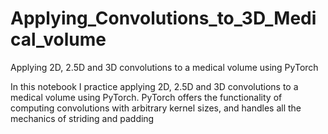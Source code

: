 # Applying_Convolutions_to_3D_Medical_volume
Applying 2D, 2.5D and 3D convolutions to a medical volume using PyTorch

In this notebook I practice applying 2D, 2.5D and 3D convolutions to a medical volume using PyTorch. 
PyTorch offers the functionality of computing convolutions with arbitrary kernel sizes, and handles all the mechanics of striding and padding
